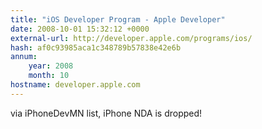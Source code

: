 ```yaml
---
title: "iOS Developer Program - Apple Developer"
date: 2008-10-01 15:32:12 +0000
external-url: http://developer.apple.com/programs/ios/
hash: af0c93985aca1c348789b57838e42e6b
annum:
    year: 2008
    month: 10
hostname: developer.apple.com
---
```


via iPhoneDevMN list, iPhone NDA is dropped! 
